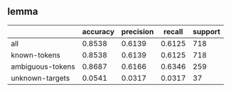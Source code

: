 
## lemma

|                  | accuracy | precision | recall | support |
|------------------|----------|-----------|--------|---------|
| all              | 0.8538   | 0.6139    | 0.6125 | 718     |
| known-tokens     | 0.8538   | 0.6139    | 0.6125 | 718     |
| ambiguous-tokens | 0.8687   | 0.6166    | 0.6346 | 259     |
| unknown-targets  | 0.0541   | 0.0317    | 0.0317 | 37      |

